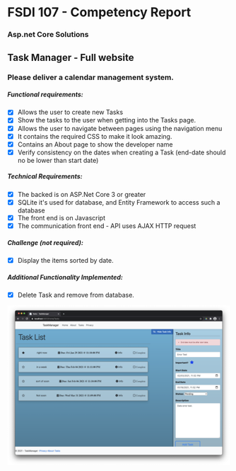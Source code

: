 # FSDI 107 - Competency Report
###  Asp.net Core Solutions

## Task Manager - Full website
### Please deliver a calendar management system.

##### Functional requirements:

- [x] Allows the user to create new Tasks
- [x] Show the tasks to the user when getting into the Tasks page.
- [x] Allows the user to navigate between pages using the navigation menu
- [x] It contains the required CSS to make it look amazing.
- [x] Contains an About page to show the developer name
- [x] Verify consistency on the dates when creating a Task (end-date should no be lower than start date)
##### Technical Requirements:

- [x] The backed is on ASP.Net Core 3 or greater
- [x] SQLite it's used for database, and Entity Framework to access such a database
- [x] The front end is on Javascript
- [x] The communication front end - API uses AJAX HTTP request

##### Challenge (not required):
- [x] Display the items sorted by date.

##### Additional Functionality Implemented:
- [x] Delete Task and remove from database.

![](/wwwroot/img/TaskManager.png)